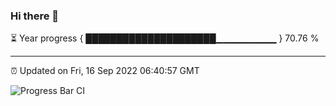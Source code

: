 ### Hi there 👋

⏳ Year progress { █████████████████████▁▁▁▁▁▁▁▁▁ } 70.76 %

---

⏰ Updated on Fri, 16 Sep 2022 06:40:57 GMT

![Progress Bar CI](https://github.com/Shyam-Makwana/GitHub-Actions-Demo/workflows/Progress%20Bar%20CI/badge.svg)
